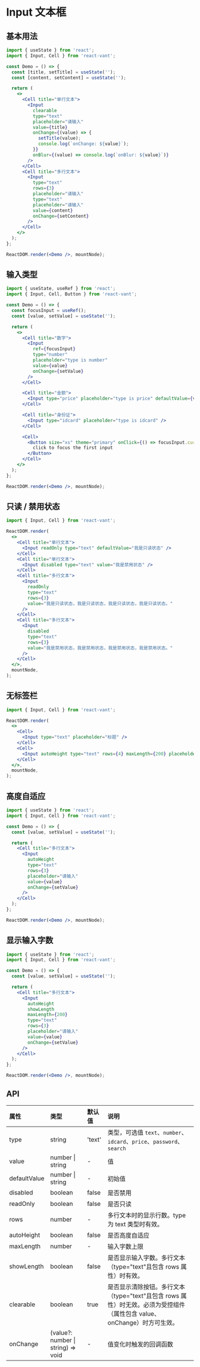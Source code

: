 # Input 文本框

## 基本用法

```jsx
import { useState } from 'react';
import { Input, Cell } from 'react-vant';

const Demo = () => {
  const [title, setTitle] = useState('');
  const [content, setContent] = useState('');

  return (
    <>
      <Cell title="单行文本">
        <Input
          clearable
          type="text"
          placeholder="请输入"
          value={title}
          onChange={(value) => {
            setTitle(value);
            console.log(`onChange: ${value}`);
          }}
          onBlur={(value) => console.log(`onBlur: ${value}`)}
        />
      </Cell>
      <Cell title="多行文本">
        <Input
          type="text"
          rows={3}
          placeholder="请输入"
          type="text"
          placeholder="请输入"
          value={content}
          onChange={setContent}
        />
      </Cell>
    </>
  );
};

ReactDOM.render(<Demo />, mountNode);
```

## 输入类型

```jsx
import { useState, useRef } from 'react';
import { Input, Cell, Button } from 'react-vant';

const Demo = () => {
  const focusInput = useRef();
  const [value, setValue] = useState('');

  return (
    <>
      <Cell title="数字">
        <Input
          ref={focusInput}
          type="number"
          placeholder="type is number"
          value={value}
          onChange={setValue}
        />
      </Cell>

      <Cell title="金额">
        <Input type="price" placeholder="type is price" defaultValue={value} />
      </Cell>

      <Cell title="身份证">
        <Input type="idcard" placeholder="type is idcard" />
      </Cell>

      <Cell>
        <Button size="xs" theme="primary" onClick={() => focusInput.current.focus()}>
          click to focus the first input
        </Button>
      </Cell>
    </>
  );
};

ReactDOM.render(<Demo />, mountNode);
```

## 只读 / 禁用状态

```jsx
import { Input, Cell } from 'react-vant';

ReactDOM.render(
  <>
    <Cell title="单行文本">
      <Input readOnly type="text" defaultValue="我是只读状态" />
    </Cell>
    <Cell title="单行文本">
      <Input disabled type="text" value="我是禁用状态" />
    </Cell>
    <Cell title="多行文本">
      <Input
        readOnly
        type="text"
        rows={3}
        value="我是只读状态，我是只读状态，我是只读状态，我是只读状态。"
      />
    </Cell>
    <Cell title="多行文本">
      <Input
        disabled
        type="text"
        rows={3}
        value="我是禁用状态，我是禁用状态，我是禁用状态，我是禁用状态。"
      />
    </Cell>
  </>,
  mountNode,
);
```

## 无标签栏

```jsx
import { Input, Cell } from 'react-vant';

ReactDOM.render(
  <>
    <Cell>
      <Input type="text" placeholder="标题" />
    </Cell>
    <Cell>
      <Input autoHeight type="text" rows={4} maxLength={200} placeholder="摘要" />
    </Cell>
  </>,
  mountNode,
);
```

## 高度自适应

```jsx
import { useState } from 'react';
import { Input, Cell } from 'react-vant';

const Demo = () => {
  const [value, setValue] = useState('');

  return (
    <Cell title="多行文本">
      <Input
        autoHeight
        type="text"
        rows={3}
        placeholder="请输入"
        value={value}
        onChange={setValue}
      />
    </Cell>
  );
};

ReactDOM.render(<Demo />, mountNode);
```

## 显示输入字数

```jsx
import { useState } from 'react';
import { Input, Cell } from 'react-vant';

const Demo = () => {
  const [value, setValue] = useState('');

  return (
    <Cell title="多行文本">
      <Input
        autoHeight
        showLength
        maxLength={200}
        type="text"
        rows={3}
        placeholder="请输入"
        value={value}
        onChange={setValue}
      />
    </Cell>
  );
};

ReactDOM.render(<Demo />, mountNode);
```

## API

| 属性         | 类型                               | 默认值 | 说明                                                                                                                    |
| :----------- | :--------------------------------- | :----- | :---------------------------------------------------------------------------------------------------------------------- |
| type         | string                             | 'text' | 类型，可选值 `text`、`number`、`idcard`、`price`、`password`、`search`                                                  |
| value        | number \| string                   | -      | 值                                                                                                                      |
| defaultValue | number \| string                   | -      | 初始值                                                                                                                  |
| disabled     | boolean                            | false  | 是否禁用                                                                                                                |
| readOnly     | boolean                            | false  | 是否只读                                                                                                                |
| rows         | number                             | -      | 多行文本时的显示行数。type 为 text 类型时有效。                                                                         |
| autoHeight   | boolean                            | false  | 是否高度自适应                                                                                                          |
| maxLength    | number                             | -      | 输入字数上限                                                                                                            |
| showLength   | boolean                            | false  | 是否显示输入字数。多行文本（type="text"且包含 rows 属性）时有效。                                                       |
| clearable    | boolean                            | true   | 是否显示清除按钮。多行文本（type="text"且包含 rows 属性）时无效。必须为受控组件（属性包含 value、onChange）时方可生效。 |
| onChange     | (value?: number \| string) => void | -      | 值变化时触发的回调函数                                                                                                  |
